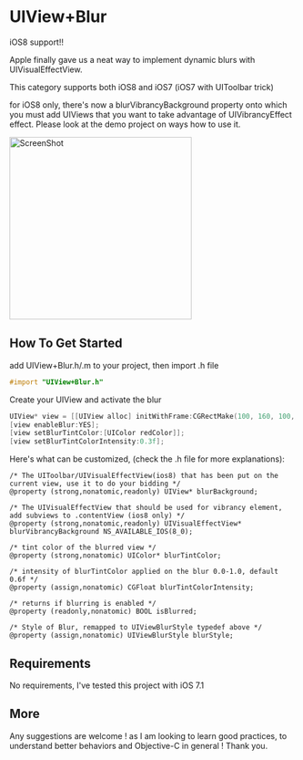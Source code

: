 UIView+Blur
=============
iOS8 support!!

Apple finally gave us a neat way to implement dynamic blurs with UIVisualEffectView.

This category supports both iOS8 and iOS7 (iOS7 with UIToolbar trick)

for iOS8 only, there's now a blurVibrancyBackground property onto which you must add UIViews that you want to take advantage of UIVibrancyEffect effect. Please look at the demo project on ways how to use it.

<img alt="ScreenShot" src="https://github.com/mmusallam/UIView-Blur/blob/master/testBlurredUIView/blurCategorySnapshot.gif?raw=true" width="320px"/>

How To Get Started
------------------
add UIView+Blur.h/.m to your project, then import .h file

```` objective-c
#import "UIView+Blur.h"
````

Create your UIView and activate the blur

```` objective-c
UIView* view = [[UIView alloc] initWithFrame:CGRectMake(100, 160, 100, 100)];    
[view enableBlur:YES];
[view setBlurTintColor:[UIColor redColor]];
[view setBlurTintColorIntensity:0.3f];
````

Here's what can be customized, (check the .h file for more explanations):
````
/* The UIToolbar/UIVisualEffectView(ios8) that has been put on the current view, use it to do your bidding */
@property (strong,nonatomic,readonly) UIView* blurBackground;

/* The UIVisualEffectView that should be used for vibrancy element, add subviews to .contentView (ios8 only) */
@property (strong,nonatomic,readonly) UIVisualEffectView* blurVibrancyBackground NS_AVAILABLE_IOS(8_0);

/* tint color of the blurred view */
@property (strong,nonatomic) UIColor* blurTintColor;

/* intensity of blurTintColor applied on the blur 0.0-1.0, default 0.6f */
@property (assign,nonatomic) CGFloat blurTintColorIntensity;

/* returns if blurring is enabled */
@property (readonly,nonatomic) BOOL isBlurred;

/* Style of Blur, remapped to UIViewBlurStyle typedef above */
@property (assign,nonatomic) UIViewBlurStyle blurStyle;
````

Requirements
---------------
No requirements,
I've tested this project with iOS 7.1


More
----

<p>Any suggestions are welcome ! as I am looking to learn good practices, to understand better behaviors and Objective-C in general !
Thank you.</p>



